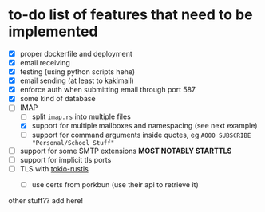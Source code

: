 # to-do list of features that need to be implemented

- [X] proper dockerfile and deployment
- [X] email receiving
- [X] testing (using python scripts hehe)
- [X] email sending (at least to kakimail)
- [X] enforce auth when submitting email through port 587
- [X] some kind of database
- [ ] IMAP
    - [ ] split `imap.rs` into multiple files
    - [x] support for multiple mailboxes and namespacing (see next example)
    - [ ] support for command arguments inside quotes, eg `A000 SUBSCRIBE "Personal/School Stuff"`
- [ ] support for some SMTP extensions **MOST NOTABLY STARTTLS**
- [ ] support for implicit tls ports
- [ ] TLS with [tokio-rustls](https://crates.io/crates/tokio-rustls)
    - [ ] use certs from porkbun (use their api to retrieve it)



other stuff?? add here!

